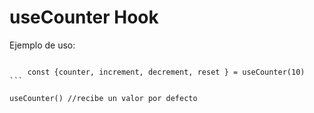 # useCounter Hook

Ejemplo de uso:

````

    const {counter, increment, decrement, reset } = useCounter(10)
```

useCounter() //recibe un valor por defecto